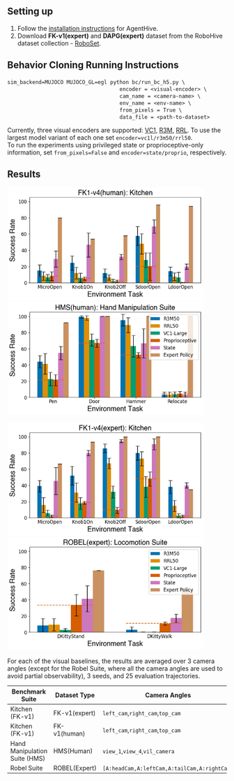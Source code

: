 ## Setting up
1. Follow the [installation instructions](https://github.com/facebookresearch/agenthive/blob/dev/GET_STARTED.md) for AgentHive.  
2. Download **FK-v1(expert)** and **DAPG(expert)** dataset from the RoboHive dataset collection - [RoboSet](https://github.com/vikashplus/robohive/wiki/7.-Datasets).

## Behavior Cloning Running Instructions

```
sim_backend=MUJOCO MUJOCO_GL=egl python bc/run_bc_h5.py \
                                    encoder = <visual-encoder> \
                                    cam_name = <camera-name> \
                                    env_name = <env-name> \
                                    from_pixels = True \
                                    data_file = <path-to-dataset>
```
Currently, three visual encoders are supported: [VC1](https://github.com/facebookresearch/eai-vc), [R3M](https://github.com/facebookresearch/r3m), [RRL](https://github.com/facebookresearch/RRL). To use the largest model variant of each one set `encoder=vc1l/r3m50/rrl50`.  
To run the experiments using privileged state or proprioceptive-only information, set `from_pixels=False` and `encoder=state/proprio`, respectively.  

## Results

<img src="https://github.com/facebookresearch/agenthive/blob/dev/scripts/figures/kitchen_human.png" width="450">  <img src="https://github.com/facebookresearch/agenthive/blob/dev/scripts/figures/hms_human.png" width="450">

<img src="https://github.com/facebookresearch/agenthive/blob/dev/scripts/figures/kitchen_expert.png" width="450">  <img src="https://github.com/facebookresearch/agenthive/blob/dev/scripts/figures/robel_expert.png" width="450">

For each of the visual baselines, the results are averaged over 3 camera angles (except for the Robel Suite, where all the camera angles are used to avoid partial observability), 3 seeds, and 25 evaluation trajectories. 

| Benchmark Suite | Dataset Type | Camera Angles | Seeds |
| --- | --- | --- | --- |
| Kitchen (FK-v1) | FK-v1(expert) | `left_cam`,`right_cam`,`top_cam` | `1`,`2`,`3` |
| Kitchen (FK-v1) | FK-v1(human) | `left_cam`,`right_cam`,`top_cam` | `1`,`2`,`3` |
| Hand Manipulation Suite (HMS) | HMS(Human) | `view_1`,`view_4`,`vil_camera` | `1`,`2`,`3` |
| Robel Suite | ROBEL(Expert) | `[A:headCam,A:leftCam,A:tailCam,A:rightCam]` | `1`,`2`,`3` |
